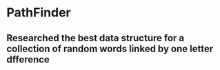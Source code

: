 # PathFinder

## Researched the best data structure for a collection of random words linked by one letter dfference
